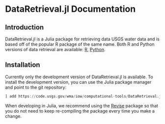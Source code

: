 # DataRetrieval.jl Documentation

## Introduction
DataRetrieval.jl is a Julia package for retrieving data USGS water data and is
based off of the popular R package of the same name. Both R and Python
versions of data retrieval are available:
[R](https://github.com/DOI-USGS/dataRetrieval),
[Python](https://github.com/USGS-python/dataretrieval).

## Installation

Currently only the development version of DataRetrieval.jl is available. To
install the development version, you can use the Julia package manager and
point to the git repository:

```julia
] add https://code.usgs.gov/wma/iow/computational-tools/DataRetrieval.jl.git
```

When developing in Julia, we recommend using the
[Revise](https://timholy.github.io/Revise.jl/stable/) package so that you do
not need to keep re-compiling the package every time you make a change.